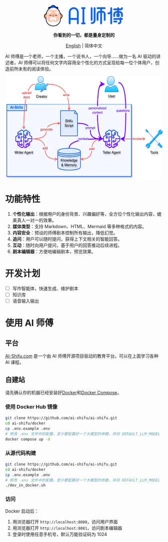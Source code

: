 <div align="center">
  <img src="assets/logo_zh.png" width=256></img>
<p><strong>你看到的一切，都是量身定制的</strong></p>

[English](README.md) | 简体中文

</div>

AI 师傅是一个老师，一个主播，一个说书人，一个向导……做为一名 AI 驱动的讲述者，AI 师傅可以将任何文字内容用全个性化的方式呈现给每一位个体用户，创造前所未有的阅读体验。

<div align="center">
  <img src="assets/architecture.png" alt="Architecture" height="329">
</div>

# 功能特性

1. **个性化输出**：根据用户的身份背景、兴趣偏好等，全方位个性化输出内容，媲美真人一对一的效果。
2. **媒体类型**：支持 Markdown、HTML、Mermaid 等多种格式的内容。
3. **内容安全**：预设的师傅剧本控制所有输出，降低幻觉。
4. **追问**：用户可以随时提问，获得上下文相关的智能回答。
5. **互动**：随时向用户提问，基于用户的回答推动后续进程。
6. **剧本编辑器**：方便地编辑剧本，预览效果。

# 开发计划

- [ ] 写作智能体，快速生成、维护剧本
- [ ] 知识库
- [ ] 语音输入输出

# 使用 AI 师傅

## 平台

[AI-Shifu.com](https://ai-shifu.com) 是一个由 AI 师傅开源项目驱动的教育平台。可以在上面学习各种 AI 课程。

## 自建站

请先确认你的机器已经安装好[Docker](https://docs.docker.com/get-docker/)和[Docker Compose](https://docs.docker.com/compose/install/)。

### 使用 Docker Hub 镜像

```bash
git clone https://github.com/ai-shifu/ai-shifu.git
cd ai-shifu/docker
cp .env.example .env
# 修改 .env 文件中的配置。至少要配置好一个大模型的参数，并将 DEFAULT_LLM_MODEL 设置为该模型的名称
docker compose up -d
```

### 从源代码构建

```bash
git clone https://github.com/ai-shifu/ai-shifu.git
cd ai-shifu/docker
cp .env.example .env
# 修改 .env 文件中的配置。至少要配置好一个大模型的参数，并将 DEFAULT_LLM_MODEL 设置为该模型的名称
./dev_in_docker.sh
```

### 访问

Docker 启动后：
1. 用浏览器打开 `http://localhost:8080`，访问用户界面
2. 用浏览器打开 `http://localhost:8081`，访问剧本编辑器
3. 登录时使用任意手机号，默认万能验证码为 1024
